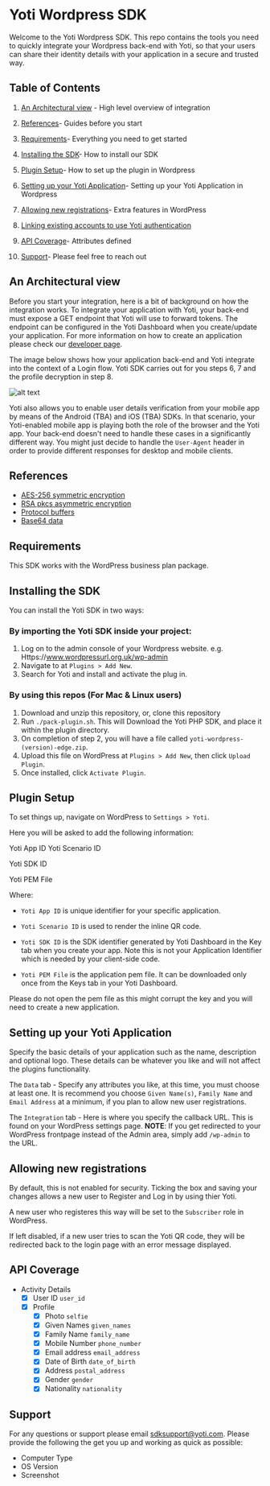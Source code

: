 # Yoti Wordpress SDK #

Welcome to the Yoti Wordpress SDK. This repo contains the tools you need to quickly integrate your Wordpress back-end with Yoti, so that your users can share their identity details with your application in a secure and trusted way.    

## Table of Contents

1) [An Architectural view](#an-architectural-view) -
High level overview of integration

2) [References](#references)-
Guides before you start

3) [Requirements](#requirements)-
Everything you need to get started

4) [Installing the SDK](#installing-the-sdk)-
How to install our SDK

5) [Plugin Setup](#plugin-setup)-
How to set up the plugin in Wordpress

6) [Setting up your Yoti Application](#setting-up-your-yoti-application)-
Setting up your Yoti Application in Wordpress

7) [Allowing new registrations](#allowing-new-registrations)- 
Extra features in WordPress

8) [Linking existing accounts to use Yoti authentication](#linking-existing-accounts-to-use-yoti-authentication)

9) [API Coverage](#api-coverage)-
Attributes defined

10) [Support](#support)-
Please feel free to reach out

## An Architectural view

Before you start your integration, here is a bit of background on how the integration works. To integrate your application with Yoti, your back-end must expose a GET endpoint that Yoti will use to forward tokens.
The endpoint can be configured in the Yoti Dashboard when you create/update your application. For more information on how to create an application please check our [developer page](https://www.yoti.com/developers/documentation/#login-button-setup).

The image below shows how your application back-end and Yoti integrate into the context of a Login flow.
Yoti SDK carries out for you steps 6, 7 and the profile decryption in step 8.

![alt text](https://github.com/getyoti/node/raw/master/login_flow.png "Login flow")


Yoti also allows you to enable user details verification from your mobile app by means of the Android (TBA) and iOS (TBA) SDKs. In that scenario, your Yoti-enabled mobile app is playing both the role of the browser and the Yoti app. Your back-end doesn't need to handle these cases in a significantly different way. You might just decide to handle the `User-Agent` header in order to provide different responses for desktop and mobile clients.

## References

* [AES-256 symmetric encryption][]
* [RSA pkcs asymmetric encryption][]
* [Protocol buffers][]
* [Base64 data][]

[AES-256 symmetric encryption]:   https://en.wikipedia.org/wiki/Advanced_Encryption_Standard
[RSA pkcs asymmetric encryption]: https://en.wikipedia.org/wiki/RSA_(cryptosystem)
[Protocol buffers]:               https://en.wikipedia.org/wiki/Protocol_Buffers
[Base64 data]:                    https://en.wikipedia.org/wiki/Base64

## Requirements

This SDK works with the WordPress business plan package.

## Installing the SDK
You can install the Yoti SDK in two ways:

### By importing the Yoti SDK inside your project:

1) Log on to the admin console of your Wordpress website. e.g. Https://www.wordpressurl.org.uk/wp-admin
2) Navigate to at `Plugins > Add New`.
3) Search for Yoti and install and activate the plug in.

### By using this repos (For Mac & Linux users)

1) Download and unzip this repository, or, clone this repository
2) Run `./pack-plugin.sh`. This will Download the Yoti PHP SDK, and place it within the plugin directory.
3) On completion of step 2, you will have a file called `yoti-wordpress-(version)-edge.zip`.
4) Upload this file on WordPress at `Plugins > Add New`, then click `Upload Plugin`.
5) Once installed, click `Activate Plugin`.

## Plugin Setup

To set things up, navigate on WordPress to `Settings > Yoti`.
 
 Here you will be asked to add the following information:
 
Yoti App ID
Yoti Scenario ID

Yoti SDK ID

Yoti PEM File

Where:

- `Yoti App ID` is unique identifier for your specific application.

- `Yoti Scenario ID` is used to render the inline QR code.

- `Yoti SDK ID` is the SDK identifier generated by Yoti Dashboard in the Key tab when you create your app. Note this is not your Application Identifier which is needed by your client-side code.

- `Yoti PEM File` is the application pem file. It can be downloaded only once from the Keys tab in your Yoti Dashboard.

Please do not open the pem file as this might corrupt the key and you will need to create a new application.

## Setting up your Yoti Application

Specify the basic details of your application such as the name, description and optional logo. These details can be whatever you like and will not affect the plugins functionality.

The `Data` tab - Specify any attributes you like, at this time, you must choose at least one. It is recommend you choose `Given Name(s)`, `Family Name` and `Email Address` at a minimum, if you plan to allow new user registrations.

The `Integration` tab - Here is where you specify the callback URL. This is found on your WordPress settings page. __NOTE__: If you get redirected to your WordPress frontpage instead of the Admin area, simply add `/wp-admin` to the URL.

## Allowing new registrations
 
By default, this is not enabled for security. Ticking the box and saving your changes allows a new user to Register and Log in by using thier Yoti. 
 
A new user who registeres this way will be set to the `Subscriber` role in WordPress.
 
If left disabled, if a new user tries to scan the Yoti QR code, they will be redirected back to the login page with an error message displayed.

## API Coverage

* Activity Details
    * [X] User ID `user_id`
    * [X] Profile
        * [X] Photo `selfie`
        * [X] Given Names `given_names`
        * [X] Family Name `family_name`
        * [X] Mobile Number `phone_number`
        * [X] Email address `email_address`
        * [X] Date of Birth `date_of_birth`
        * [X] Address `postal_address`
        * [X] Gender `gender`
        * [X] Nationality `nationality`

## Support

For any questions or support please email [sdksupport@yoti.com](mailto:sdksupport@yoti.com).
Please provide the following the get you up and working as quick as possible:

- Computer Type
- OS Version
- Screenshot


